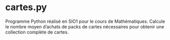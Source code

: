# cartes.py
Programme Python réalisé en SIO1 pour le cours de Mathématiques. 
Calcule le nombre moyen d’achats de packs de cartes nécessaires pour obtenir une collection complète de cartes.
